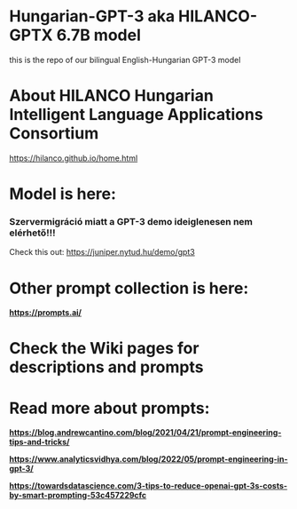 # Hungarian-GPT-3 aka HILANCO-GPTX 6.7B model
this is the repo of our bilingual English-Hungarian GPT-3 model

# About HILANCO Hungarian Intelligent Language Applications Consortium
 https://hilanco.github.io/home.html

 
# Model is here:
### Szervermigráció miatt a GPT-3 demo ideiglenesen nem elérhető!!!
Check this out: https://juniper.nytud.hu/demo/gpt3 


# Other prompt collection is here: 

**https://prompts.ai/**

# Check the Wiki pages for descriptions and prompts

# Read more about prompts:
**https://blog.andrewcantino.com/blog/2021/04/21/prompt-engineering-tips-and-tricks/**

**https://www.analyticsvidhya.com/blog/2022/05/prompt-engineering-in-gpt-3/**

**https://towardsdatascience.com/3-tips-to-reduce-openai-gpt-3s-costs-by-smart-prompting-53c457229cfc**
